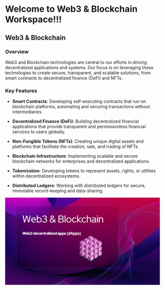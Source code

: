 Welcome to Web3 & Blockchain Workspace!!!
=========================================

Web3 & Blockchain
-----------------

### Overview

Web3 and Blockchain technologies are central to our efforts in driving decentralized applications and systems. Our focus is on leveraging these technologies to create secure, transparent, and scalable solutions, from smart contracts to decentralized finance (DeFi) and NFTs.

### Key Features

*   **Smart Contracts**: Developing self-executing contracts that run on blockchain platforms, automating and securing transactions without intermediaries.
    
*   **Decentralized Finance (DeFi)**: Building decentralized financial applications that provide transparent and permissionless financial services to users globally.
    
*   **Non-Fungible Tokens (NFTs)**: Creating unique digital assets and platforms that facilitate the creation, sale, and trading of NFTs.
    
*   **Blockchain Infrastructure**: Implementing scalable and secure blockchain networks for enterprises and decentralized applications.
    
*   **Tokenization**: Developing tokens to represent assets, rights, or utilities within decentralized ecosystems.
    
*   **Distributed Ledgers**: Working with distributed ledgers for secure, immutable record-keeping and data-sharing.



![blockchain-image](./blockchain.jpeg)
